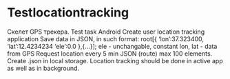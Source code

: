 # Testlocationtracking
Скелет GPS трекера.
Test task Android
Create user location tracking application
Save data in JSON, in such format:
root[{
‘lon’:37.323400,
‘lat’:12.4234234
‘ele’:0.0
},{...}];
ele - unchangable, constant
lon, lat - data from GPS
Request location every 5 min
JSON (route) max 100 elements.
Create .json in local storage.
Location tracking should be done in active app as well as in background.
